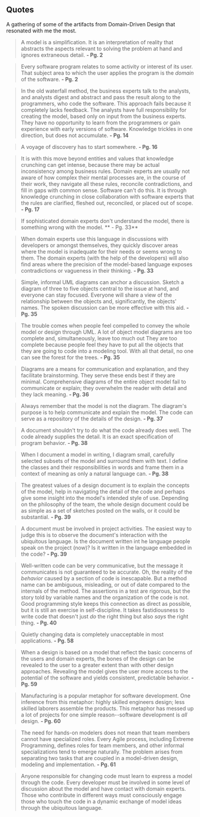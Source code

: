## Quotes

A gathering of some of the artifacts from Domain-Driven Design that resonated with me the most.

> A model is a simplification. It is an interpretation of reality that abstracts the aspects relevant to solving the problem at hand and ignores extraneous detail. **- Pg. 2**

<!-- -->

> Every software program relates to some activity or interest of its user. That subject area to which the user applies the program is the _domain_ of the software. **- Pg. 2**

<!-- -->

> In the old waterfall method, the business experts talk to the analysts, and analysts digest and abstract and pass the result along to the programmers, who code the software. This approach fails because it completely lacks feedback. The analysts have full responsibility for creating the model, based only on input from the business experts. They have no opportunity to learn from the programmers or gain experience with early versions of software. Knowledge trickles in one direction, but does not accumulate. **- Pg. 14**

<!-- -->

> A voyage of discovery has to start somewhere. **- Pg. 16**

<!-- -->

> It is with this move beyond entities and values that knowledge crunching can get intense, because there may be actual inconsistency among business rules. Domain experts are usually not aware of how complex their mental processes are, in the course of their work, they navigate all these rules, reconcile contradictions, and fill in gaps with common sense. Software can't do this. It is through knowledge crunching in close collaboration with software experts that the rules are clarified, fleshed out, reconciled, or placed out of scope. **- Pg. 17**

<!-- -->

> If sophisticated domain experts don't understand the model, there is something wrong with the model. ** - Pg. 33**

<!-- -->

> When domain experts use this language in discussions with developers or amongst themselves, they quickly discover areas where the model is inadequate for their needs or seems wrong to them. The domain experts (with the help of the developers) will also find areas where the precision  of the model-based language exposes contradictions or vagueness in their thinking. **- Pg. 33**

<!-- -->

> Simple, informal UML diagrams can anchor a discussion. Sketch a diagram of three to five objects central to the issue at hand, and everyone can stay focused. Everyone will share a view of the relationship between the objects and, significantly, the objects' names. The spoken discussion can be more effective with this aid. **- Pg. 35**

<!-- -->

> The trouble comes when people feel compelled to convey the whole model or design through UML. A lot of object model diagrams are too complete and, simultaneously, leave too much out They are too complete because people feel they have to put all the objects that they are going to code into a modeling tool. With all that detail, no one can see the forest for the trees. **- Pg. 35**

<!-- -->

> Diagrams are a means for communication and explanation, and they facilitate brainstorming. They serve these ends best if they are minimal. Comprehensive diagrams of the entire object model fail to communicate or explain; they overwhelm the reader with detail and they lack meaning. **- Pg. 36**

<!-- -->

> Always remember that the model is not the diagram. The diagram's purpose is to help communicate and explain the model. The code can serve as a repository of the details of the design. **- Pg. 37**

<!-- -->

> A document shouldn't try to do what the code already does well. The code already supplies the detail. It is an exact specification of program behavior. **- Pg. 38**

<!-- -->

> When I document a model in writing, I diagram small, carefully selected subsets of the model and surround them with text. I define the classes and their responsibilities in words and frame them in a context of meaning as only a natural language can. **- Pg. 38**

<!-- -->

> The greatest values of a design document is to explain the concepts of the model, help in navigating the detail of the code and perhaps give some insight into the model's intended style of use. Depending on the philosophy of the team, the whole design document could be as simple as a set of sketches posted on the walls, or it could be substantial. **- Pg. 39**

<!-- -->

> A document must be involved in project activities. The easiest way to judge this is to observe the document's interaction with the ubiquitous language. Is the document written int he language people speak on the project (now)? Is it written in the language embedded in the code? **- Pg. 39**

<!-- -->

> Well-written code can be very communicative, but the message it communicates is not guaranteed to be accurate. Oh, the reality of the *behavior* caused by a section of code is inescapable. But a method name can be ambiguous, misleading, or out of date compared to the internals of the method. The assertions in a test are rigorous, but the story told by variable names and the organization of the code is not. Good programming style keeps this connection as direct as possible, but it is still an exercise in self-discipline. It takes fastidiousness to write code that doesn't just *do* the right thing but also *says* the right thing. **- Pg. 40**

<!-- -->

> Quietly changing data is completely unacceptable in most applications. **- Pg. 58**

<!-- -->

> When a design is based on a model that reflect the basic concerns of the users and domain experts, the bones of the design can be revealed to the user to a greater extent than with other design approaches. Revealing the model gives the user more access to the potential of the software and yields consistent, predictable behavior. **- Pg. 59**

<!-- -->

> Manufacturing is a popular metaphor for software development. One inference from this metaphor: highly skilled engineers design; less skilled laborers assemble the products. This metaphor has messed up a lot of projects for one simple reason--software development is *all* design. **- Pg. 60**

<!-- -->

> The need for hands-on modelers does not mean that team members cannot have specialized roles. Every Agile process, including Extreme Programming, defines roles for team members, and other informal specializations tend to emerge naturally. The problem arises from separating two tasks that are coupled in a model-driven design, modeling and implementation. **- Pg. 61**

<!-- -->

> Anyone responsible for changing code must learn to express a model through the code. Every developer must be involved in some level of discussion about the model and have contact with domain experts. Those who contribute in different ways must consciously engage those who touch the code in a dynamic exchange of model ideas through the ubiquitous language.
